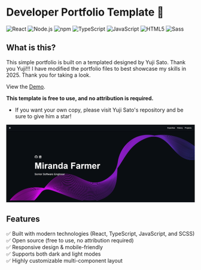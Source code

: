 # Developer Portfolio Template 🚀

![React](https://img.shields.io/badge/React-20232A?style=for-the-badge&logo=react&logoColor=61DAFB) ![Node.js](https://img.shields.io/badge/Node%20js-339933?style=for-the-badge&logo=nodedotjs&logoColor=white) ![npm](https://img.shields.io/badge/npm-CB3837?style=for-the-badge&logo=npm&logoColor=white) ![TypeScript](https://img.shields.io/badge/typescript-%23007ACC.svg?style=for-the-badge&logo=typescript&logoColor=white) ![JavaScript](https://img.shields.io/badge/JavaScript-323330?style=for-the-badge&logo=javascript&logoColor=F7DF1E) ![HTML5](https://img.shields.io/badge/HTML5-E34F26?style=for-the-badge&logo=html5&logoColor=white) ![Sass](https://img.shields.io/badge/Sass-CC6699?style=for-the-badge&logo=sass&logoColor=white)

## What is this?

This simple portfolio is built on a templated designed by Yuji Sato. Thank you Yuji!!! 
I have modified the portfolio files to best showcase my skills in 2025. Thank you for taking a look.

View the [Demo](https://yujisatojr.github.io/react-portfolio-template/).

**This template is free to use, and no attribution is required.** 
 - If you want your own copy, please visit Yuji Sato's repository and be sure to give him a star!

![screenshot](./src/assets//images/screenshot_new.png)

## Features

✅ Built with modern technologies (React, TypeScript, JavaScript, and SCSS)  
✅ Open source (free to use, no attribution required)  
✅ Responsive design & mobile-friendly  
✅ Supports both dark and light modes  
✅ Highly customizable multi-component layout